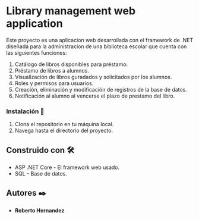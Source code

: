 # Library management web application

Este proyecto es una aplicacion web desarrollada con el framework de .NET diseñada para la administracion de una biblioteca escolar que cuenta con las siguientes funciones:
1. Catálogo de libros disponibles para préstamo.
2. Préstamo de libros a alumnos.
3. Visualización de libros guradados y solicitados por los alumnos.
4. Roles y permisos para usuarios.
5. Creación, eliminación y modificación de registros de la base de datos.
6. Notificación al alumno al vencerse el plazo de prestamo del libro.


### Instalación 🔧

1. Clona el repositorio en tu máquina local.
2. Navega hasta el directorio del proyecto.

## Construido con 🛠️

* ASP .NET Core - El framework web usado.
* SQL - Base de datos.


## Autores ✒️

* **Roberto Hernandez** 
